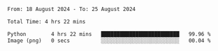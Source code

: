 <!--START_SECTION:waka-->

```txt
From: 18 August 2024 - To: 25 August 2024

Total Time: 4 hrs 22 mins

Python        4 hrs 22 mins   █████████████████████████   99.96 %
Image (png)   0 secs          ░░░░░░░░░░░░░░░░░░░░░░░░░   00.04 %
```

<!--END_SECTION:waka-->
